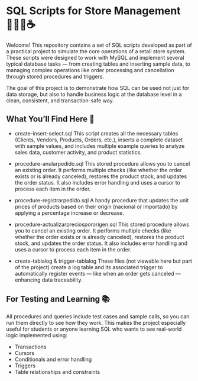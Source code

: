 # SQL Scripts for Store Management 👩🏻‍💻☕
Welcome! This repository contains a set of SQL scripts developed as part of a practical project to simulate the core operations of a retail store system. These scripts were designed to work with MySQL and implement several typical database tasks — from creating tables and inserting sample data, to managing complex operations like order processing and cancellation through stored procedures and triggers.

The goal of this project is to demonstrate how SQL can be used not just for data storage, but also to handle business logic at the database level in a clean, consistent, and transaction-safe way.

## What You’ll Find Here 📑

- create-insert-select.sql
This script creates all the necessary tables (Clients, Vendors, Products, Orders, etc.), inserts a complete dataset with sample values, and includes multiple example queries to analyze sales data, customer activity, and product statistics.

- procedure-anularpedido.sql
This stored procedure allows you to cancel an existing order. It performs multiple checks (like whether the order exists or is already canceled), restores the product stock, and updates the order status. It also includes error handling and uses a cursor to process each item in the order.

- procedure-registrarpedido.sql
A handy procedure that updates the unit prices of products based on their origin (nacional or importado) by applying a percentage increase or decrease.

- procedure-actualizarpreciospororigen.sql
This stored procedure allows you to cancel an existing order. It performs multiple checks (like whether the order exists or is already canceled), restores the product stock, and updates the order status. It also includes error handling and uses a cursor to process each item in the order.

- create-tablalog & trigger-tablalog
These files (not viewable here but part of the project) create a log table and its associated trigger to automatically register events — like when an order gets canceled — enhancing data traceability.

## For Testing and Learning 📚
All procedures and queries include test cases and sample calls, so you can run them directly to see how they work. This makes the project especially useful for students or anyone learning SQL who wants to see real-world logic implemented using:

- Transactions
- Cursors
- Conditionals and error handling
- Triggers
- Table relationships and constraints

